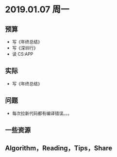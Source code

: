 
# 2019.01.07 周一


## 预算

- 写《年终总结》
- 写《深圳行》
- 读 CS:APP



## 实际


- 写《年终总结》

## 问题


- 每次拉新代码都有编译错误。。。



## 一些资源



## Algorithm，Reading，Tips，Share